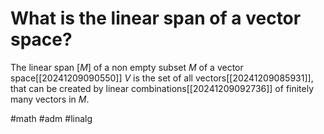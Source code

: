 # What is the linear span of a vector space? 
The linear span $[M]$ of a non empty subset $M$ of a vector space[[20241209090550]] $V$ is the set of all vectors[[20241209085931]], that can be created by linear combinations[[20241209092736]] of finitely many vectors in $M$.

#math #adm #linalg 
